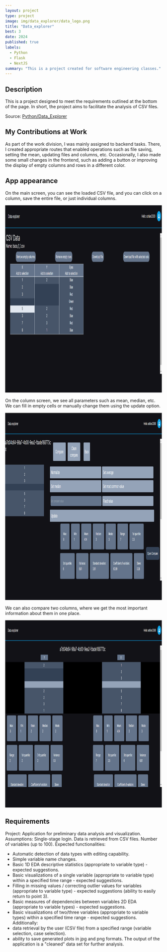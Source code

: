 ```yaml
---
layout: project
type: project
image: img/data_explorer/data_logo.png
title: "Data_explorer"
best: 3
date: 2024
published: true
labels:
  - Python
  - Flask
  - NextJS
summary: "This is a project created for software engineering classes."
---
```



## Description
This is a project designed to meet the requirements outlined at the bottom of the page. In short, the project aims to facilitate the analysis of CSV files.

Source: <a href="https://github.com/23adrian2300/Data_Explorer">Python/Data_Explorer</a>


## My Contributions at Work

As part of the work division, I was mainly assigned to backend tasks. There, I created appropriate routes that enabled operations such as file saving, setting the mean, updating files and columns, etc. Occasionally, I also made some small changes in the frontend, such as adding a button or improving the display of empty columns and rows in a different color.

## App appearance

On the main screen, you can see the loaded CSV file, and you can click on a column, save the entire file, or just individual columns.

<div class="text-center p-4">
  <img width="800" height="600" src="../img/data_explorer/main_screen.png" class="img-thumbnail" >

</div>

On the column screen, we see all parameters such as mean, median, etc. We can fill in empty cells or manually change them using the update option.

<div class="text-center p-4">
  <img width="800" height="600" src="../img/data_explorer/column_data.png" class="img-thumbnail" >

</div>

We can also compare two columns, where we get the most important information about them in one place.

<div class="text-center p-4">
  <img width="800" height="600" src="../img/data_explorer/compare_data.png" class="img-thumbnail" >

</div>

## Requirements

Project: Application for preliminary data analysis and visualization. Assumptions: Single-stage login. Data is retrieved from CSV files. Number of variables (up to 100). Expected functionalities:

- Automatic detection of data types with editing capability.
- Simple variable name changes.
- Basic 1D EDA descriptive statistics (appropriate to variable type) - expected suggestions.
- Basic visualizations of a single variable (appropriate to variable type) within a specified time range - expected suggestions.
- Filling in missing values / correcting outlier values for variables (appropriate to variable type) - expected suggestions (ability to easily return to point 3).
- Basic measures of dependencies between variables 2D EDA (appropriate to variable types) - expected suggestions.
- Basic visualizations of two/three variables (appropriate to variable types) within a specified time range - expected suggestions. Additionally:
- data retrieval by the user (CSV file) from a specified range (variable selection, case selection).
- ability to save generated plots in jpg and png formats. The output of the application is a "cleaned" data set for further analysis.
